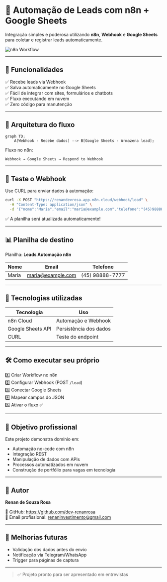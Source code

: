 # 🤖 Automação de Leads com n8n + Google Sheets

Integração simples e poderosa utilizando **n8n**, **Webhook** e **Google Sheets** para coletar e registrar leads automaticamente.

![n8n Workflow](./docs/workflow.png)

---

## 🚀 Funcionalidades

✅ Recebe leads via Webhook  
✅ Salva automaticamente no Google Sheets  
✅ Fácil de integrar com sites, formulários e chatbots  
✅ Fluxo executando em nuvem  
✅ Zero código para manutenção

---

## 🔁 Arquitetura do fluxo

```mermaid
graph TD;
    A[Webhook - Recebe dados] --> B[Google Sheets - Armazena lead];
```

Fluxo no n8n:

```
Webhook → Google Sheets → Respond to Webhook
```

---

## 🧪 Teste o Webhook

Use CURL para enviar dados à automação:

```bash
curl -X POST "https://renandevrosa.app.n8n.cloud/webhook/lead" \
  -H "Content-Type: application/json" \
  -d '{"nome":"Maria","email":"maria@example.com","telefone":"(45)98888-7777"}'
```

✅ A planilha será atualizada automaticamente!

---

## 📊 Planilha de destino

Planilha: **Leads Automação n8n**

| Nome | Email | Telefone |
|------|-------|----------|
| Maria | maria@example.com | (45) 98888-7777 |

---

## 🧱 Tecnologias utilizadas

| Tecnologia | Uso |
|----------|-----|
| n8n Cloud | Automação e Webhook |
| Google Sheets API | Persistência dos dados |
| CURL | Teste do endpoint |

---

## 🛠️ Como executar seu próprio

1️⃣ Criar Workflow no n8n  
2️⃣ Configurar Webhook (POST `/lead`)  
3️⃣ Conectar Google Sheets  
4️⃣ Mapear campos do JSON  
5️⃣ Ativar o fluxo ✅

---

## 🎯 Objetivo profissional

Este projeto demonstra domínio em:

- Automação no-code com n8n
- Integração REST
- Manipulação de dados com APIs
- Processos automatizados em nuvem
- Construção de portfólio para vagas em tecnologia

---

## 👤 Autor

**Renan de Souza Rosa**

🔗 GitHub: https://github.com/dev-renanrosa  
📧 Email profissional: renaninvestimento@gmail.com

---

## 🚧 Melhorias futuras

- Validação dos dados antes do envio
- Notificação via Telegram/WhatsApp
- Trigger para páginas de captura

---

> ✅ Projeto pronto para ser apresentado em entrevistas
